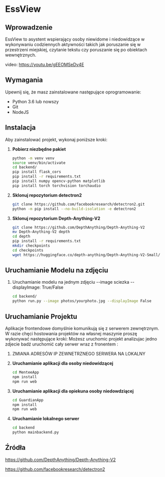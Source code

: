 # EssView

## Wprowadzenie

EssView to asystent wspierający osoby niewidome i niedowidzące w wykonywaniu codziennych aktywności takich jak poruszanie się w przestrzeni miejskiej, czytanie tekstu czy poruszanie się po obiektach wewnętrznych.

video: https://youtu.be/gEEOMSeDv4E



## Wymagania

Upewnij się, że masz zainstalowane następujące oprogramowanie:

- Python 3.6 lub nowszy
- Git
- NodeJS

## Instalacja

Aby zainstalować projekt, wykonaj poniższe kroki:

1. **Pobierz niezbędne pakiet**

   ```bash
   python -m venv venv
   source venv/bin/activate
   cd backend/
   pip install flask_cors
   pip install -r requirements.txt
   pip install numpy opencv-python matplotlib
   pip install torch torchvision torchaudio
2. **Sklonuj repozytorium detectron2**

   ```bash
   git clone https://github.com/facebookresearch/detectron2.git
   python -m pip install --no-build-isolation -e detectron2

2. **Sklonuj repozytorium Depth-Anything-V2**

   ```bash
   git clone https://github.com/DepthAnything/Depth-Anything-V2
   mv Depth-Anything-V2 depth
   cd depth
   pip install -r requirements.txt
   mkdir checkpoints
   cd checkpoints
   wget https://huggingface.co/depth-anything/Depth-Anything-V2-Small/resolve/main/depth_anything_v2_vits.pth?download=true -O depth_anything_v2_vits.pth
## Uruchamianie Modelu na zdjęciu
1. Uruchamianie modelu na jednym zdjęciu --image sciezka --displayImage: True/False 

   ```bash
   cd backend/
   python run.py --image photos/yourphoto.jpg --displayImage False
## Uruchamianie Projektu
Aplikacje frontendowe domyślnie komunikują się z serwerem zewnętrznym. W razie chęci hostowania projektów
na własnej maszynie proszę wykonywać następujące kroki:
Możesz uruchomic projekt analizujac jedno zdjecie badź uruchomić cały serwer wraz z fronentem :

1.  ZMIANA ADRESÓW IP ZEWNETRZNEGO SERWERA NA LOKALNY 

2. **Uruchamianie aplikacji dla osoby niedowidzącej**

   ```bash
   cd MenteeApp
   npm install
   npm run web
3. **Uruchamianie aplikacji dla opiekuna osoby niedowdziącej**

   ```bash
   cd GuardianApp
   npm install
   npm run web
4. **Uruchamianie lokalnego serwer**
 
   ```bash
   cd backend
   python mainbackend.py
   

## Źródła
https://github.com/DepthAnything/Depth-Anything-V2

https://github.com/facebookresearch/detectron2

   
   
 
